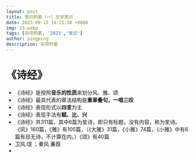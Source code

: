 ```yaml
---
layout: post
title: 常识积累（一）文学常识
date: 2023-09-15 14:21:50 +0800
img: 23.webp
tags: [杂项积累, '2023','常识']
author: pingping
description: 杂项积累
---
```


# 《诗经》

* 《诗经》是按照**音乐的性质**来划分风、雅、颂
* 《诗经》最具代表的章法结构是**重章叠句，一唱三叹**
* 《诗经》表现形式以**四言**为主
* 《诗经》表现手法有**赋、比、兴**
* 《诗经》共311篇，其中6篇为笙诗，即只有标题，没有内容，称为笙诗。
《风》160篇，《雅》有105篇，（《大雅》31篇，《小雅》74篇，《小雅》中有6篇有目无诗，不计算在内。）《颂》有40篇
* 卫风.氓  ；秦风.蒹葭
* 